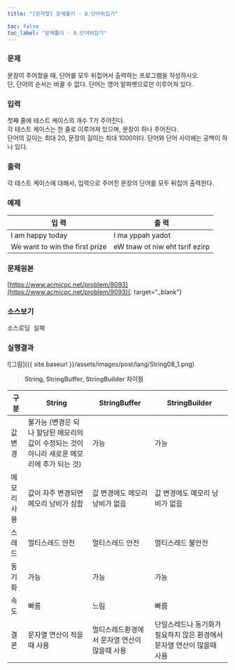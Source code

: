 ```yaml
---
title: "[문자열] 문제풀이 - 8.단어뒤집기"

toc: false
toc_label: "문제풀이 - 8.단어뒤집기"
---
```


### 문제
문장이 주어졌을 때, 단어를 모두 뒤집어서 출력하는 프로그램을 작성하시오.    
단, 단어의 순서는 바꿀 수 없다. 단어는 영어 알파벳으로만 이루어져 있다.    

### 입력
첫째 줄에 테스트 케이스의 개수 T가 주어진다.    
각 테스트 케이스는 한 줄로 이루어져 있으며, 문장이 하나 주어진다.     
단어의 길이는 최대 20, 문장의 길이는 최대 1000이다. 단어와 단어 사이에는 공백이 하나 있다.

### 출력
각 테스트 케이스에 대해서, 입력으로 주어진 문장의 단어를 모두 뒤집어 출력한다.

### 예제    

입    력 |  출    력     
----- | -----  
I am happy today | I ma yppah yadot
We want to win the first prize | eW tnaw ot niw eht tsrif ezirp


### 문제원본    
[https://www.acmicpc.net/problem/9093](https://www.acmicpc.net/problem/9093){: target="_blank"}

### 소스보기
<pre id="show1" class="show-json-from-git">소스로딩 실패</pre>
<script>showJsonFromGit('{{ site.repository_raw }}/step2/String08ReverseString.java', 'show1', '500px');</script>


### 실행결과
![그림]({{ site.baseurl }}/assets/images/post/lang/String08_1.png)


> **String, StringBuffer, StringBuilder 차이점**

구분 | String | StringBuffer | StringBuilder
---- | ---- | ---- | ----
값변경 | 불가능 (변경은 되나 할당된 메모리의 값이 수정되는 것이 아니라 새로운 메모리에 추가 되는 것) | 가능 | 가능
메모리사용 | 값이 자주 변경되면 메모리 낭비가 심함 | 값 변경에도 메모리 낭비가 없음 | 값 변경에도 메모리 낭비가 없음
스레드 | 멀티스레드 안전 | 멀티스레드 안전 | 멀티스레드 불안전
동기화 | 가능 | 가능 | 가능
속도 | 빠름 | 느림 | 빠름
결론 | 문자열 연산이 적을때 사용 | 멀티스레드환경에서 문자열 연산이 많을때 사용 | 단일스레드나 동기화가 필요하지 않은 환경에서 문자열 연산이 많을때 사용



